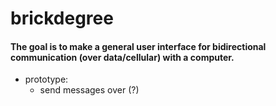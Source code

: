 # brickdegree

#### The goal is to make a general user interface for bidirectional communication (over data/cellular) with a computer.

- prototype:
    - send messages over (?)
    
